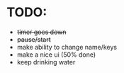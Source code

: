 # TODO:

- ~~timer goes down~~
- ~~pause/start~~
- make ability to change name/keys
- make a nice ui (50% done)
- keep drinking water
